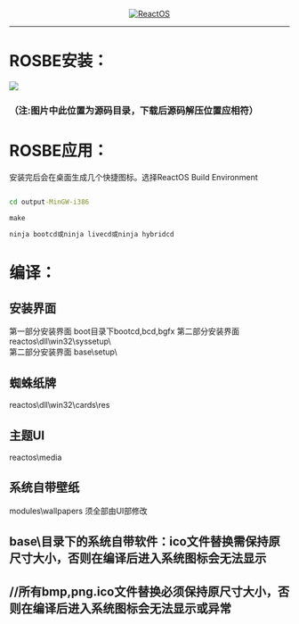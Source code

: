 <p align=center>
  <a href="https://os.huang2.cn">
    <img alt="ReactOS" src="https://dl3.img.timecdn.cn/2023/04/29/logo.png">
  </a>
</p>

---


# ROSBE安装：
<img src="https://dl3.img.timecdn.cn/2023/04/21/SVR9NAGVKBA9_U7V.png">

### （注:图片中此位置为源码目录，下载后源码解压位置应相符）

# ROSBE应用：

安装完后会在桌面生成几个快捷图标。选择ReactOS Build Environment 

```configure.cmd

cd output-MinGW-i386

make

ninja bootcd或ninja livecd或ninja hybridcd
```
# 编译：

## 安装界面          
第一部分安装界面         boot目录下bootcd,bcd,bgfx
第二部分安装界面         reactos\dll\win32\syssetup\          
第二部分安装界面         base\setup\       

## 蜘蛛纸牌          
reactos\dll\win32\cards\res

## 主题UI           
reactos\media

## 系统自带壁纸         
modules\wallpapers           须全部由UI部修改

## base\目录下的系统自带软件：ico文件替换需保持原尺寸大小，否则在编译后进入系统图标会无法显示

## //所有bmp,png.ico文件替换必须保持原尺寸大小，否则在编译后进入系统图标会无法显示或异常
